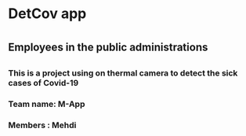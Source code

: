 <h1> DetCov app <h1/>

<h2>Employees in the public administrations<h2 />
<h3>This is a project using on thermal camera to detect the sick cases of Covid-19<h3 /> 
<h3>Team name: M-App<h3 />
Members : Mehdi
